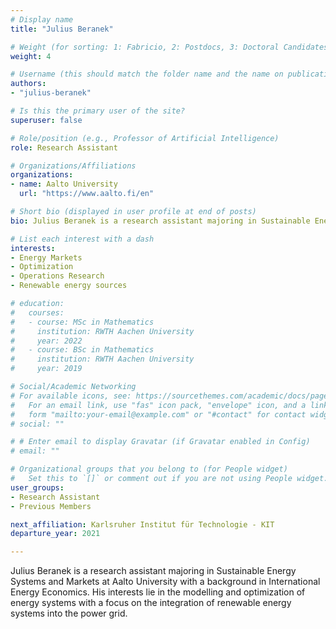 ```yaml
---
# Display name
title: "Julius Beranek"

# Weight (for sorting: 1: Fabricio, 2: Postdocs, 3: Doctoral Candidates, 4: Research Assistants)
weight: 4

# Username (this should match the folder name and the name on publications)
authors:
- "julius-beranek"

# Is this the primary user of the site?
superuser: false

# Role/position (e.g., Professor of Artificial Intelligence)
role: Research Assistant

# Organizations/Affiliations
organizations:
- name: Aalto University
  url: "https://www.aalto.fi/en"

# Short bio (displayed in user profile at end of posts)
bio: Julius Beranek is a research assistant majoring in Sustainable Energy Systems and Markets at Aalto University.

# List each interest with a dash
interests:
- Energy Markets
- Optimization
- Operations Research
- Renewable energy sources

# education:
#   courses:
#   - course: MSc in Mathematics
#     institution: RWTH Aachen University
#     year: 2022
#   - course: BSc in Mathematics
#     institution: RWTH Aachen University
#     year: 2019

# Social/Academic Networking
# For available icons, see: https://sourcethemes.com/academic/docs/page-builder/#icons
#   For an email link, use "fas" icon pack, "envelope" icon, and a link in the
#   form "mailto:your-email@example.com" or "#contact" for contact widget.
# social: ""

# # Enter email to display Gravatar (if Gravatar enabled in Config)
# email: ""

# Organizational groups that you belong to (for People widget)
#   Set this to `[]` or comment out if you are not using People widget.
user_groups:
- Research Assistant
- Previous Members

next_affiliation: Karlsruher Institut für Technologie - KIT 
departure_year: 2021

---
```


Julius Beranek is a research assistant majoring in Sustainable Energy Systems and Markets at Aalto University with a background in International Energy Economics. His interests lie in the modelling and optimization of energy systems with a focus on the integration of renewable energy systems into the power grid.